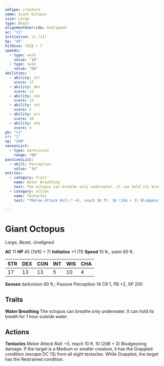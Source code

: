 ```yaml
---
smType: creature
name: Giant Octopus
size: Large
type: Beast
alignmentOverride: Unaligned
ac: "11"
initiative: +1 (11)
hp: "45"
hitDice: 7d10 + 7
speeds:
  - type: walk
    value: "10"
  - type: swim
    value: "60"
abilities:
  - ability: str
    score: 17
  - ability: dex
    score: 13
  - ability: con
    score: 13
  - ability: int
    score: 5
  - ability: wis
    score: 10
  - ability: cha
    score: 4
pb: "+2"
cr: "1"
xp: "200"
sensesList:
  - type: darkvision
    range: "60"
passivesList:
  - skill: Perception
    value: "14"
entries:
  - category: trait
    name: Water Breathing
    text: The octopus can breathe only underwater. It can hold its breath for 1 hour outside water.
  - category: action
    name: Tentacles
    text: "*Melee Attack Roll:* +5, reach 10 ft. 10 (2d6 + 3) Bludgeoning damage. If the target is a Medium or smaller creature, it has the Grappled condition (escape DC 13) from all eight tentacles. While Grappled, the target has the Restrained condition."

---
```


# Giant Octopus
*Large, Beast, Unaligned*

**AC** 11
**HP** 45 (7d10 + 7)
**Initiative** +1 (11)
**Speed** 10 ft., swim 60 ft.

| STR | DEX | CON | INT | WIS | CHA |
| --- | --- | --- | --- | --- | --- |
| 17 | 13 | 13 | 5 | 10 | 4 |

**Senses** darkvision 60 ft.; Passive Perception 14
CR 1, PB +2, XP 200

## Traits

**Water Breathing**
The octopus can breathe only underwater. It can hold its breath for 1 hour outside water.

## Actions

**Tentacles**
*Melee Attack Roll:* +5, reach 10 ft. 10 (2d6 + 3) Bludgeoning damage. If the target is a Medium or smaller creature, it has the Grappled condition (escape DC 13) from all eight tentacles. While Grappled, the target has the Restrained condition.
